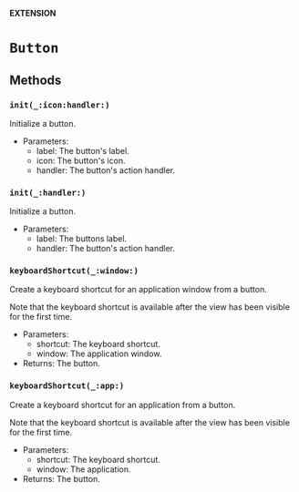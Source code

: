 **EXTENSION**

# `Button`

## Methods
### `init(_:icon:handler:)`

Initialize a button.
- Parameters:
  - label: The button's label.
  - icon: The button's icon.
  - handler: The button's action handler.

### `init(_:handler:)`

Initialize a button.
- Parameters:
  - label: The buttons label.
  - handler: The button's action handler.

### `keyboardShortcut(_:window:)`

Create a keyboard shortcut for an application window from a button.

Note that the keyboard shortcut is available after the view has been visible for the first time.
- Parameters:
    - shortcut: The keyboard shortcut.
    - window: The application window.
- Returns: The button.

### `keyboardShortcut(_:app:)`

Create a keyboard shortcut for an application from a button.

Note that the keyboard shortcut is available after the view has been visible for the first time.
- Parameters:
    - shortcut: The keyboard shortcut.
    - window: The application.
- Returns: The button.
